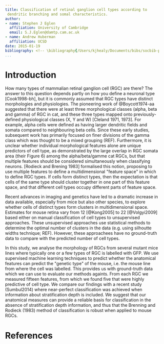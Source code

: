 ```yaml
---
title: Classification of retinal ganglion cell types according to
 dendritic branching and somal characteristics.
author:
- name: Stephen J Eglen
  affiliation: University of Cambridge
  email: S.J.Eglen@damtp.cam.ac.uk
- name: Andrew Huberman
  affiliation: UCSD
date: 2015-01-19
bibliography: <!-- \bibliography{/Users/kjhealy/Documents/bibs/socbib-pandoc.bib} This is a hack for Emacs users so that RefTeX knows where your bibfile is, and you can use RefTeX citation completion in your .md files. -->
...
```


# Introduction

How many types of mammalian retinal ganglion cell (RGC) are there? The
answer to this question depends partly on how you define a neuronal type
[Cook1998-bh], but it is commonly assumed that RGC types have distinct
morphologies and physiologies.  The pioneering work of @Boycott1974-aa
 suggested that there were at least three morphological
classes (alpha, beta and gamma) of RGC in cat, and these three types
mapped onto previously-defined physiological classes (X, Y and W)
[Cleland 1971, 1973].  For example, alpha cells were defined as having
larger dendritic fields and somata compared to neighbouring beta cells.
Since these early studies, subsequent work has primarily focused on
finer divisions of the gamma class which was thought to be a mixed
grouping (REF).  Furthermore, it is unclear whether individual
morphological features alone are unique predictors of cell type, as
demonstrated by the large overlap in RGC somata area (their Figure 6)
among the alpha/beta/gamme cat RGCs, but that multiple features should
be considered simultaneously when classifying neurons.  [Rodieck and
Brening 1983] formalised this notion, proposing to use multiple features
to define a multidimensional "feature space" in which to define RGC
types.  If cells form distinct types, then the expectation is that cells
of the same type should cluster together in one part of this feature
space, and that different cell types occupy different parts of feature
space.

Recent advances in imaging and genetics have led to a dramatic
increase in data available, especially from mice but also other
species, to explore whether cells of distinct types form clusters in
multidimensional space.  Estimates for mouse retina vary from 12
[@Kong2005] to 22 [@Volgyi2009] based either on manual classification of
cell types to unsupervised approaches.  These unsupervised approaches
use statistical methods to determine the optimal number of clusters in
the data (e.g. using silhoutte widths technique; REF).  However, these
approachees have no ground-truth data to compare with the predicted
number of cell types.

In this study, we analyse the morphology of RGCs from several mutant
mice lines where typically one or a few types of RGC is labelled with
GFP.  We use supervised machine learning techniques to predict whether
the anatomical features can predict the "genetic type" of the mouse,
i.e. the mouse line from where the cell was labelled.  This provides us
with ground-truth data which we can use to evaluate our methods againts.
From each RGC we measured fifteen features, from which we found five
that were highly predictive of cell type.  We compare our findings with
a recent study (Sumbul2014) where near-perfect classification was
achieved when information about stratification depth is included.  We
suggest that our anatomical measures can provide a reliable basis for
classification in the absence of stratification depth information, and
thus that the Brenning and Rodieck (1983) method of classification is
robust when applied to mouse RGCs.

# References
